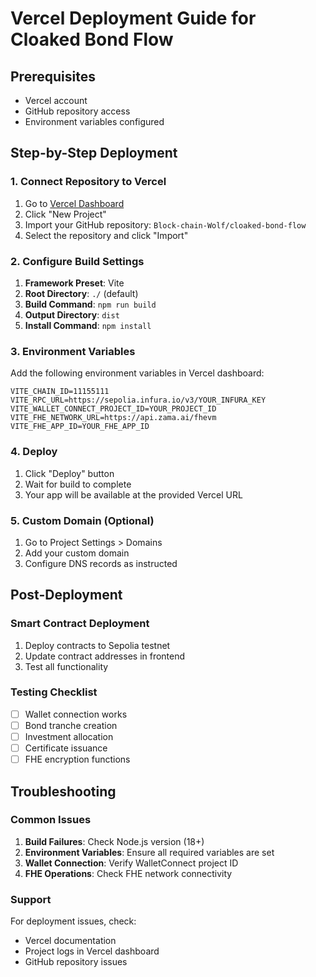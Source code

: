 # Vercel Deployment Guide for Cloaked Bond Flow

## Prerequisites

- Vercel account
- GitHub repository access
- Environment variables configured

## Step-by-Step Deployment

### 1. Connect Repository to Vercel

1. Go to [Vercel Dashboard](https://vercel.com/dashboard)
2. Click "New Project"
3. Import your GitHub repository: `Block-chain-Wolf/cloaked-bond-flow`
4. Select the repository and click "Import"

### 2. Configure Build Settings

1. **Framework Preset**: Vite
2. **Root Directory**: `./` (default)
3. **Build Command**: `npm run build`
4. **Output Directory**: `dist`
5. **Install Command**: `npm install`

### 3. Environment Variables

Add the following environment variables in Vercel dashboard:

```env
VITE_CHAIN_ID=11155111
VITE_RPC_URL=https://sepolia.infura.io/v3/YOUR_INFURA_KEY
VITE_WALLET_CONNECT_PROJECT_ID=YOUR_PROJECT_ID
VITE_FHE_NETWORK_URL=https://api.zama.ai/fhevm
VITE_FHE_APP_ID=YOUR_FHE_APP_ID
```

### 4. Deploy

1. Click "Deploy" button
2. Wait for build to complete
3. Your app will be available at the provided Vercel URL

### 5. Custom Domain (Optional)

1. Go to Project Settings > Domains
2. Add your custom domain
3. Configure DNS records as instructed

## Post-Deployment

### Smart Contract Deployment

1. Deploy contracts to Sepolia testnet
2. Update contract addresses in frontend
3. Test all functionality

### Testing Checklist

- [ ] Wallet connection works
- [ ] Bond tranche creation
- [ ] Investment allocation
- [ ] Certificate issuance
- [ ] FHE encryption functions

## Troubleshooting

### Common Issues

1. **Build Failures**: Check Node.js version (18+)
2. **Environment Variables**: Ensure all required variables are set
3. **Wallet Connection**: Verify WalletConnect project ID
4. **FHE Operations**: Check FHE network connectivity

### Support

For deployment issues, check:
- Vercel documentation
- Project logs in Vercel dashboard
- GitHub repository issues